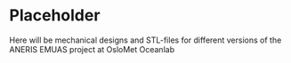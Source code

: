 # Placeholder
Here will be mechanical designs and STL-files for different versions of the ANERIS EMUAS project at OsloMet Oceanlab
